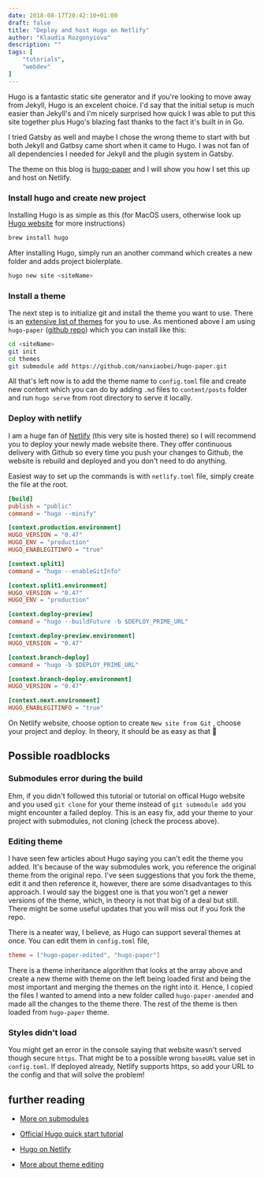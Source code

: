 ```yaml
---
date: 2018-08-17T20:42:10+01:00
draft: false
title: "Deploy and host Hugo on Netlify"
author: "Klaudia Rozgonyiova"
description: ""
tags: [
    "tutorials",
    "webdev"
]
---
```

Hugo is a fantastic static site generator and if you're looking to move away from Jekyll, Hugo is an excelent choice. I'd say that the initial setup is much easier than Jekyll's and I'm nicely surprised how quick I was able to put this site together plus Hugo's blazing fast thanks to the fact it's built in in Go.

I tried Gatsby as well and maybe I chose the wrong theme to start with but both Jekyll and Gatbsy came short when it came to Hugo. I was not fan of all dependencies I needed for Jekyll and the plugin system in Gatsby.

The theme on this blog is [hugo-paper](https://github.com/nanxiaobei/hugo-paper) and I will show you how I set this up and host on Netlify. 

### Install hugo and create new project
Installing Hugo is as simple as this (for MacOS users, otherwise look up [Hugo website](https://gohugo.io/getting-started/installing/) for more instructions)
```bash
brew install hugo
```
After installing Hugo, simply run an another command which creates a new folder and adds project biolerplate.
```bash
hugo new site <siteName>
```

### Install a theme
The next step is to initialize git and install the theme you want to use. There is an [extensive list of themes](https://themes.gohugo.io/) for you to use. As mentioned above I am using `hugo-paper` ([github repo](https://github.com/nanxiaobei/hugo-paper)) which you can install like this:

```bash
cd <siteName>
git init
cd themes
git submodule add https://github.com/nanxiaobei/hugo-paper.git 
```

All that's left now is to add the theme name to `config.toml` file and create new content which you can do by adding `.md` files to `content/posts` folder and run `hugo serve` from root directory to serve it locally.

### Deploy with netlify
I am a huge fan of [Netlify](https://netlify.com/) (this very site is hosted there) so I will recommend you to deploy your newly made website there. They offer continuous delivery with Github so every time you push your changes to Github, the website is rebuild and deployed and you don't need to do anything. 

Easiest way to set up the commands is with `netlify.toml` file, simply create the file at the root. 
```toml
[build]
publish = "public"
command = "hugo --minify"

[context.production.environment]
HUGO_VERSION = "0.47"
HUGO_ENV = "production"
HUGO_ENABLEGITINFO = "true"

[context.split1]
command = "hugo --enableGitInfo"

[context.split1.environment]
HUGO_VERSION = "0.47"
HUGO_ENV = "production"

[context.deploy-preview]
command = "hugo --buildFuture -b $DEPLOY_PRIME_URL"

[context.deploy-preview.environment]
HUGO_VERSION = "0.47"

[context.branch-deploy]
command = "hugo -b $DEPLOY_PRIME_URL"

[context.branch-deploy.environment]
HUGO_VERSION = "0.47"

[context.next.environment]
HUGO_ENABLEGITINFO = "true"
```

On Netlify website, choose option to create `New site from Git` , choose your project and deploy. In theory, it should be as easy as that 🙌 

## Possible roadblocks
### Submodules error during the build
Ehm, if you didn't followed this tutorial or tutorial on offical Hugo website and you used `git clone` for your theme instead of `git submodule add` you might encounter a failed deploy. This is an easy fix, add your theme to your project with submodules, not cloning (check the process above).

### Editing theme
I have seen few articles about Hugo saying you can't edit the theme you added. It's because of the way submodules work, you reference the original theme from the original repo. I've seen suggestions that you fork the theme, edit it and then reference it, however, there are some disadvantages to this approach. I would say the biggest one is that you won't get a newer versions of the theme, which, in theory is not that big of a deal but still. There might be some useful updates that you will miss out if you fork the repo. 

There is a neater way, I believe, as Hugo can support several themes at once. You can edit them in `config.toml` file, 
```toml
theme = ["hugo-paper-edited", "hugo-paper"]
```

There is a theme inheritance algorithm that looks at the array above and create a new theme with theme on the left being loaded first and being the most important and merging the themes on the right into it. Hence, I copied the files I wanted to amend into a new folder called `hugo-paper-amended` and made all the changes to the theme there. The rest of the theme is then loaded from `hugo-paper` theme.

### Styles didn't load
You might get an error in the console saying that website wasn't served though secure `https`. That might be to a possible wrong `baseURL` value set in `config.toml`. If deployed already, Netlify supports https, so add your URL to the config and that will solve the problem!

## further reading

* [More on submodules](https://git-scm.com/book/en/v2/Git-Tools-Submodules)

* [Official Hugo quick start tutorial](https://gohugo.io/getting-started/quick-start/)

* [Hugo on Netlify](https://gohugo.io/hosting-and-deployment/hosting-on-netlify/)

* [More about theme editing](https://gohugo.io/themes/theme-components/#override-template-files)
